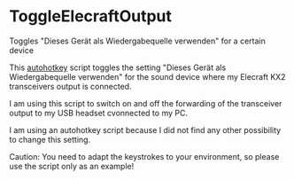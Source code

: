 # ToggleElecraftOutput
 Toggles "Dieses Gerät als Wiedergabequelle verwenden" for a certain device

This [autohotkey](https://www.autohotkey.com/) script toggles the setting "Dieses Gerät als Wiedergabequelle verwenden" for the sound device where my Elecraft KX2 transceivers output is
connected.

I am using this script to switch on and off the forwarding of the transceiver output to my USB headset cvonnected to my PC.

I am using an autohotkey script because I did not find any other possibility to change this setting.

 Caution: You need to adapt the keystrokes to your environment, so please use the script only as an example!
